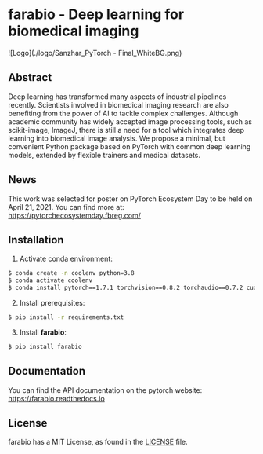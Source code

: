 # farabio - Deep learning for biomedical imaging

![Logo](./logo/Sanzhar_PyTorch - Final_WhiteBG.png)

## Abstract

Deep learning has transformed many aspects of industrial pipelines recently. Scientists involved in biomedical imaging research are also benefiting from the power of AI to tackle complex challenges. Although academic community has widely accepted image processing tools, such as scikit-image, ImageJ, there is still a need for a tool which integrates deep learning into biomedical image analysis. We propose a minimal, but convenient Python package based on PyTorch with common deep learning models, extended by flexible trainers and medical datasets.


## News
This work was selected for poster on PyTorch Ecosystem Day to be held on April 21, 2021. You can find more at: https://pytorchecosystemday.fbreg.com/

## Installation

1. Activate conda environment:

```bash
$ conda create -n coolenv python=3.8
$ conda activate coolenv
$ conda install pytorch==1.7.1 torchvision==0.8.2 torchaudio==0.7.2 cudatoolkit=11.0 -c pytorch
```

2. Install prerequisites:

```bash
$ pip install -r requirements.txt
```

3. Install **farabio**:

```bash
$ pip install farabio 
```

## Documentation

You can find the API documentation on the pytorch website: https://farabio.readthedocs.io

## License

farabio has a MIT License, as found in the [LICENSE](LICENSE) file.
